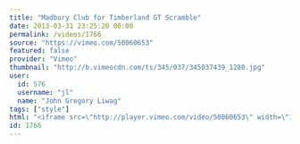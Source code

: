 ```yaml
---
title: "Madbury Club for Timberland GT Scramble"
date: 2013-03-31 23:25:20 00:00
permalink: /videos/1766
source: "https://vimeo.com/50060653"
featured: false
provider: "Vimeo"
thumbnail: "http://b.vimeocdn.com/ts/345/037/345037439_1280.jpg"
user:
  id: 576
  username: "jl"
  name: "John Gregory Liwag"
tags: ["style"]
html: "<iframe src=\"http://player.vimeo.com/video/50060653\" width=\"1920\" height=\"1080\" frameborder=\"0\" webkitAllowFullScreen mozallowfullscreen allowFullScreen></iframe>"
id: 1766
---
```


